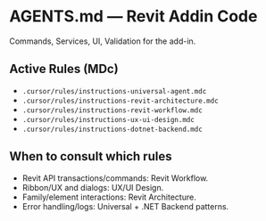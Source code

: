# AGENTS.md — Revit Addin Code

Commands, Services, UI, Validation for the add-in.

## Active Rules (MDc)
- `.cursor/rules/instructions-universal-agent.mdc`
- `.cursor/rules/instructions-revit-architecture.mdc`
- `.cursor/rules/instructions-revit-workflow.mdc`
- `.cursor/rules/instructions-ux-ui-design.mdc`
- `.cursor/rules/instructions-dotnet-backend.mdc`

## When to consult which rules
- Revit API transactions/commands: Revit Workflow.
- Ribbon/UX and dialogs: UX/UI Design.
- Family/element interactions: Revit Architecture.
- Error handling/logs: Universal + .NET Backend patterns.
